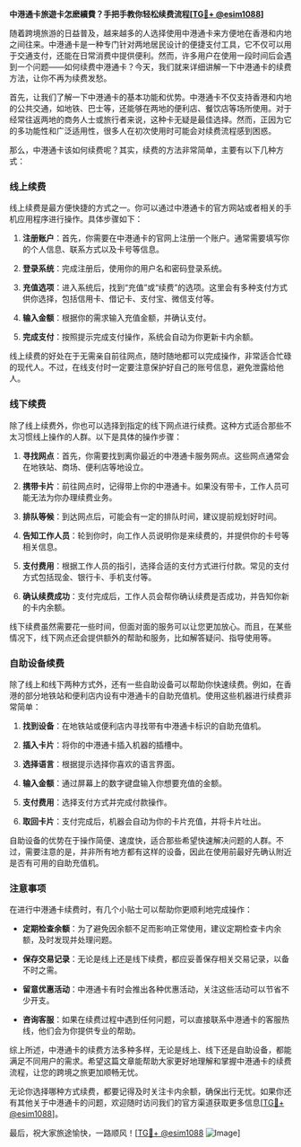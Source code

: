 **中港通卡旅遊卡怎麽續費？手把手教你轻松续费流程[[TG💪+ @esim1088](https://t.me/s/esim1088)]**

随着跨境旅游的日益普及，越来越多的人选择使用中港通卡来方便地在香港和内地之间往来。中港通卡是一种专门针对两地居民设计的便捷支付工具，它不仅可以用于交通支付，还能在日常消费中提供便利。然而，许多用户在使用一段时间后会遇到一个问题——如何续费中港通卡？今天，我们就来详细讲解一下中港通卡的续费方法，让你不再为续费发愁。

首先，让我们了解一下中港通卡的基本功能和优势。中港通卡不仅支持香港和内地的公共交通，如地铁、巴士等，还能够在两地的便利店、餐饮店等场所使用。对于经常往返两地的商务人士或旅行者来说，这种卡无疑是最佳选择。然而，正因为它的多功能性和广泛适用性，很多人在初次使用时可能会对续费流程感到困惑。

那么，中港通卡该如何续费呢？其实，续费的方法非常简单，主要有以下几种方式：

### 线上续费

线上续费是最方便快捷的方式之一。你可以通过中港通卡的官方网站或者相关的手机应用程序进行操作。具体步骤如下：

1. **注册账户**：首先，你需要在中港通卡的官网上注册一个账户。通常需要填写你的个人信息、联系方式以及卡号等信息。
   
2. **登录系统**：完成注册后，使用你的用户名和密码登录系统。

3. **充值选项**：进入系统后，找到“充值”或“续费”的选项。这里会有多种支付方式供你选择，包括信用卡、借记卡、支付宝、微信支付等。

4. **输入金额**：根据你的需求输入充值金额，并确认支付。

5. **完成支付**：按照提示完成支付操作，系统会自动为你更新卡内余额。

线上续费的好处在于无需亲自前往网点，随时随地都可以完成操作，非常适合忙碌的现代人。不过，在线支付时一定要注意保护好自己的账号信息，避免泄露给他人。

### 线下续费

除了线上续费外，你也可以选择到指定的线下网点进行续费。这种方式适合那些不太习惯线上操作的人群。以下是具体的操作步骤：

1. **寻找网点**：首先，你需要找到离你最近的中港通卡服务网点。这些网点通常会在地铁站、商场、便利店等地设立。

2. **携带卡片**：前往网点时，记得带上你的中港通卡。如果没有带卡，工作人员可能无法为你办理续费业务。

3. **排队等候**：到达网点后，可能会有一定的排队时间，建议提前规划好时间。

4. **告知工作人员**：轮到你时，向工作人员说明你是来续费的，并提供你的卡号等相关信息。

5. **支付费用**：根据工作人员的指引，选择合适的支付方式进行付款。常见的支付方式包括现金、银行卡、手机支付等。

6. **确认续费成功**：支付完成后，工作人员会帮你确认续费是否成功，并告知你新的卡内余额。

线下续费虽然需要花一些时间，但面对面的服务可以让您更加放心。而且，在某些情况下，线下网点还会提供额外的帮助和服务，比如解答疑问、指导使用等。

### 自助设备续费

除了线上和线下两种方式外，还有一些自助设备可以帮助你快速续费。例如，在香港的部分地铁站和便利店内设有中港通卡的自助充值机。使用这些机器进行续费非常简单：

1. **找到设备**：在地铁站或便利店内寻找带有中港通卡标识的自助充值机。

2. **插入卡片**：将你的中港通卡插入机器的插槽中。

3. **选择语言**：根据提示选择你喜欢的语言界面。

4. **输入金额**：通过屏幕上的数字键盘输入你想要充值的金额。

5. **支付费用**：选择支付方式并完成付款操作。

6. **取回卡片**：支付完成后，机器会自动为你的卡片充值，并将卡片吐出。

自助设备的优势在于操作简便、速度快，适合那些希望快速解决问题的人群。不过，需要注意的是，并非所有地方都有这样的设备，因此在使用前最好先确认附近是否有可用的自助充值机。

### 注意事项

在进行中港通卡续费时，有几个小贴士可以帮助你更顺利地完成操作：

- **定期检查余额**：为了避免因余额不足而影响正常使用，建议定期检查卡内余额，及时发现并处理问题。
  
- **保存交易记录**：无论是线上还是线下续费，都应妥善保存相关交易记录，以备不时之需。

- **留意优惠活动**：中港通卡有时会推出各种优惠活动，关注这些活动可以节省不少开支。

- **咨询客服**：如果在续费过程中遇到任何问题，可以直接联系中港通卡的客服热线，他们会为你提供专业的帮助。

综上所述，中港通卡的续费方法多种多样，无论是线上、线下还是自助设备，都能满足不同用户的需求。希望这篇文章能帮助大家更好地理解和掌握中港通卡的续费流程，让您的跨境之旅更加顺畅无忧。

无论你选择哪种方式续费，都要记得及时关注卡内余额，确保出行无忧。如果你还有其他关于中港通卡的问题，欢迎随时访问我们的官方渠道获取更多信息[[TG💪+ @esim1088](https://t.me/s/esim1088)]。

最后，祝大家旅途愉快，一路顺风！[[TG💪+ @esim1088](https://t.me/s/esim1088) ![Image](https://i.postimg.cc/4NQfJmqS/Snipaste-2025-05-13-00-14-12.png)]